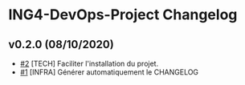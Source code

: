 # ING4-DevOps-Project Changelog

## v0.2.0 (08/10/2020)

- [#2](https://github.com/VincentHardouin/ING4-DevOps-Project/pull/2) [TECH] Faciliter l'installation du projet.
- [#1](https://github.com/VincentHardouin/ING4-DevOps-Project/pull/1) [INFRA] Générer automatiquement le CHANGELOG
